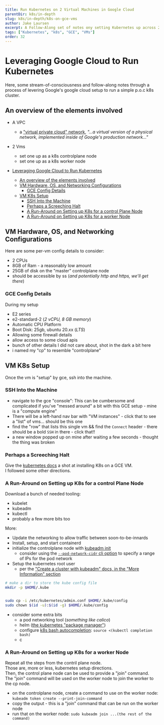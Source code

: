 ```yaml
---
title: Run Kubernetes on 2 Virtual Machines in Google Cloud
parentDir: k8s/in-depth
slug: k8s/in-depth/k8s-on-gce-vms
author: Jake Laursen
excerpt: A Follow-Along set of notes ony setting Kubernetes up across 2 VMs in Google Cloud
tags: ["Kubernetes", "k8s", "GCE", "VMs"]
order: 32
---
```


# Leveraging Google Cloud to Run Kubernetes 
Here, some stream-of-consciousness and follow-along notes through a process of levering Google's google cloud setup to run a simple p.o.c k8s cluster.

## An overview of the elements involved
- A VPC
  - a ["virtual private cloud" network](https://cloud.google.com/vpc/docs/vpc), _"...a virtual version of a physical network, implemented inside of Google's production network..."_
- 2 Vms
  - set one up as a k8s controlplane node
  - set one up as a k8s worker node

- [Leveraging Google Cloud to Run Kubernetes](#leveraging-google-cloud-to-run-kubernetes)
  - [An overview of the elements involved](#an-overview-of-the-elements-involved)
  - [VM Hardware, OS, and Networking Configurations](#vm-hardware-os-and-networking-configurations)
    - [GCE Config Details](#gce-config-details)
  - [VM K8s Setup](#vm-k8s-setup)
    - [SSH Into the Machine](#ssh-into-the-machine)
    - [Perhaps a Screeching Halt](#perhaps-a-screeching-halt)
    - [A Run-Around on Setting up K8s for a control Plane Node](#a-run-around-on-setting-up-k8s-for-a-control-plane-node)
    - [A Run-Around on Setting up K8s for a worker Node](#a-run-around-on-setting-up-k8s-for-a-worker-node)

## VM Hardware, OS, and Networking Configurations
Here are some per-vm config details to consider:
- 2 CPUs
- 8GB of Ram - a reasonably low amount
- 25GB of disk on the "master" controlplane node
- should be accessible by ss (_and potentially http and https, we'll get there_)


### GCE Config Details
During my setup
- E2 series
- e2-standard-2 (_2 vCPU, 8 GB memory_)
- Automatic CPU Platform
- Boot Disk: 25gb, ubuntu 20.xx (_LTS_)
- Allowing some firewall details
- allow access to some cloud apis
- bunch of other details I did not care about, shot in the dark a bit here
- i named my "cp" to resemble "controlplane"
## VM K8s Setup
Once the vm is "setup" by gce, ssh into the machine.

### SSH Into the Machine
- navigate to the gce "console": This can be cumbersome and complicated if you've "messed around" a bit with this GCE setup - mine is a "compute engine"
- There will be a left-hand nav bar with "VM instances" - click that to see a "list" of vms... should be this one 
- find the "row" that lists this single vm && find the `Connect` header - there should be a bold `SSH` in there - click that!!
- a new window popped up on mine after waiting a few seconds - thought the thing was broken

### Perhaps a Screeching Halt
Give the [kubernetes docs](https://kubernetes.io/docs/tasks/tools/install-kubectl-linux/) a shot at installing K8s on a GCE VM.  
I followed some other directions.  

### A Run-Around on Setting up K8s for a control Plane Node
Download a bunch of needed tooling:
- kubelet 
- kubeadm 
- kubectl
- probably a few more bits too

More:
- Update the networking to allow traffic between soon-to-be-innards
- Install, setup, and start containerd
- initialize the controlplane node with [kubeadm init](https://kubernetes.io/docs/reference/setup-tools/kubeadm/kubeadm-init/)
  - consider using the [`--pod-network-cidr` cli option](https://kubernetes.io/docs/reference/setup-tools/kubeadm/kubeadm-init/#options) to specify a range of IPs for the pod network
- Setup the kubernetes root user
  - per the ["Create a cluster with kubeadm" docs, in the "More Information" section](https://kubernetes.io/docs/setup/production-environment/tools/kubeadm/create-cluster-kubeadm/#more-information)  

```bash
# make a dir to store the kube config file
mkdir -p $HOME/.kube


sudo cp -i /etc/kubernetes/admin.conf $HOME/.kube/config
sudo chown $(id -u):$(id -g) $HOME/.kube/config
```
- consider some extra bits
  - a pod networking tool (_something like calico_)
  - helm ([the kubernetes "package manager"](https://helm.sh/))
  - configure [k8s bash autocompletion](https://kubernetes.io/docs/tasks/tools/included/optional-kubectl-configs-bash-linux/#bash): `source <(kubectl completion bash)`  
  - c

### A Run-Around on Setting up K8s for a worker Node
Repeat all the steps from the contril plane node.  
Those are, more or less, kubernetes setup directions.  
Then, the control plane node can be used to provide a "join" command.  
The "join" command will be used on the worker node to join the worker to the cp node.  
- on the controlplane node, create a command to use on the worker node: `kubeadm token create --print-join-command`
- copy the output - this is a "join" command that can be run on the worker node
- run that on the worker node: `sudo kubeadm join ...(the rest of the command)`

